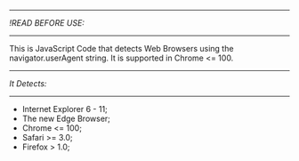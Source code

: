 *******************
*!READ BEFORE USE:*
*******************
This is JavaScript Code that detects Web Browsers using the navigator.userAgent string.
It is supported in Chrome <= 100.

*************
*It Detects:*
*************
 - Internet Explorer 6 - 11;
 - The new Edge Browser;
 - Chrome <= 100;
 - Safari >= 3.0;
 - Firefox > 1.0;

